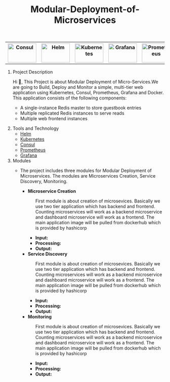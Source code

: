 <h1 align="center">Modular-Deployment-of-Microservices</h1>
<br/>
<table width="100%" align="center" style=" border-collapse: collapse;">
  <trstyle=" border-collapse: collapse;">
    <th style=" border-collapse: collapse;">
        <a href="https://www.consul.io/">
            <img src="https://cdn.freebiesupply.com/logos/large/2x/consul-3-logo-png-transparent.png" height="60px" width="90px" alt="Consul" />
        </a>
    </th> 
    <th>
        <a href="https://helm.sh/">
            <img src="https://helm.sh/img/helm.svg" height="60px" width="90px"  alt="Helm" />
        </a>
    </th>
    <th>
        <a href="https://kubernetes.io/">
            <img src="https://download.logo.wine/logo/Kubernetes/Kubernetes-Logo.wine.png" height="60px" width="90px" alt="Kubernetes" />
        </a>
    </th>
    <th>
        <a href="https://grafana.com/">
            <img src="https://seeklogo.com/images/G/grafana-logo-15BA0AFA8A-seeklogo.com.png" height="60px" width="90px"  alt="Grafana" />
        </a>
    </th>
    <th>
        <a href="https://prometheus.io/">
            <img src="https://upload.wikimedia.org/wikipedia/commons/thumb/3/38/Prometheus_software_logo.svg/1200px-Prometheus_software_logo.svg.png" height="60px" width="90px"  alt="Prometheus" />
        </a>
    </th>
  </tr>
</table>
<ol>
  <li>Project Description
        <p>Hi 👋, This Project is about Modular Deployment of Micro-Services.We are going to Build, Deploy and Monitor a simple, multi-tier web application using Kubernetes, Consul, Prometheus, Grafana and Docker. This application consists of the following components:
        <ul>
        <li>A single-instance Redis master to store guestbook entries</li>
        <li>Multiple replicated Redis instances to serve reads</li>
        <li>Multiple web frontend instances</li>
        </ul>
        </p>  </li>
  <li>Tools and Technology
    <ul>
        <li><a href="https://helm.sh/">Helm</a></li>
        <li><a href="https://kubernetes.io/">Kubernetes</a></li>
        <li><a href="https://www.consul.io/">Consul</a></li>
        <li><a href="https://prometheus.io/">Prometheus</a></li>
        <li><a href="https://grafana.com/">Grafana</a></li>
    </ul>
  </li>
  <li>Modules
    <ul>
        <li><p>The project includes three modules for Modular Deployment of Microservices. The modules are Microservices Creation, Service Discovery, Monitoring.</p>
        <ul>
            <li><b>Microservice Creation</b>
                <ul><p>First module is about creation of microsevices. Basically we use two tier application which has backend and frontend. Counting microservices will work as a backend microservice and dashboard microservice will work as a frontend. The main application image will be pulled from dockerhub which is provided by hashicorp</p>
                <li><b>Input:</b></li>
                <li><b>Processing:</b></li>
                <li><b>Output:</b></li>
                </ul>
            </li>
            <li><b>Service Discovery</b>
                <ul><p>First module is about creation of microsevices. Basically we use two tier application which has backend and frontend. Counting microservices will work as a backend microservice and dashboard microservice will work as a frontend. The main application image will be pulled from dockerhub which is provided by hashicorp</p>
                <li><b>Input:</b></li>
                <li><b>Processing:</b></li>
                <li><b>Output:</b></li>
                </ul>
            </li>
            <li><b>Monitoring</b>
                <ul><p>First module is about creation of microsevices. Basically we use two tier application which has backend and frontend. Counting microservices will work as a backend microservice and dashboard microservice will work as a frontend. The main application image will be pulled from dockerhub which is provided by hashicorp</p>
                <li><b>Input:</b></li>
                <li><b>Processing:</b></li>
                <li><b>Output:</b></li>
                </ul>
            </li>
        </ul>
        </li>
    </ul>
  </li>
</ol> 


